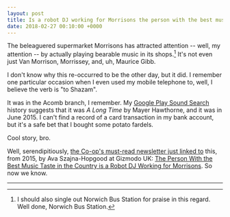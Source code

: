 ```yaml
---
layout: post
title: Is a robot DJ working for Morrisons the person with the best music taste in the country?
date: 2018-02-27 00:10:00 +0000
---
```


The beleaguered supermarket Morrisons has attracted attention -- well, my attention -- by actually playing bearable music in its shops.[^1]
It's not even just Van Morrison, Morrissey, and, uh, Maurice Gibb.

I don't know why this re-occurred to be the other day, but it did.
I remember one particular occasion when I even used my mobile telephone to, well, I believe the verb is "to Shazam".

It was in the Acomb branch, I remember.
My [Google Play Sound Search](https://myactivity.google.com/page?page=soundsearch) history suggests that it was <cite>A Long Time</cite> by Mayer Hawthorne, and it was in June 2015.
I can't find a record of a card transaction in my bank account, but it's a safe bet that I bought some potato fardels.

Cool story, bro.

Well, serendipitiously,
[the Co-op's must-read newsletter just linked to](https://coopdigitalnewsletter.tumblr.com/post/171305991827/26-feb-2018-we-have-created-tools-that-are)
this, from 2015, by Ava Szajna-Hopgood at Gizmodo UK:
[The Person With the Best Music Taste in the Country is a Robot DJ Working for Morrisons](http://web.archive.org/web/20200908115750/http://www.gizmodo.co.uk/2015/10/the-person-with-the-best-music-taste-in-the-country-is-a-robot-dj-working-for-morrisons/).
So now we know.

<hr class="hr" />

[^1]: I should also single out Norwich Bus Station for praise in this regard. Well done, Norwich Bus Station.
